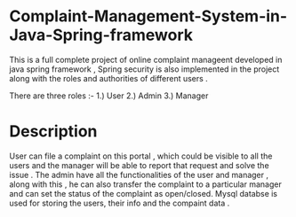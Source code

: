 # Complaint-Management-System-in-Java-Spring-framework

This is a full complete project of online complaint manageent developed in java spring framework , Spring security is also implemented in the project along with the roles and authorities of different users . 

There are three roles :-
1.) User 
2.) Admin
3.) Manager

# Description

User can file a complaint on this portal , which could be visible to all the users and the manager will be able to report that request and solve the issue . The admin have all the functionalities of the user and manager , along with  this , he can also transfer the complaint to a particular manager and can set the status of the complaint as open/closed. 
Mysql databse is used for storing the users, their info and the compaint data .
 
